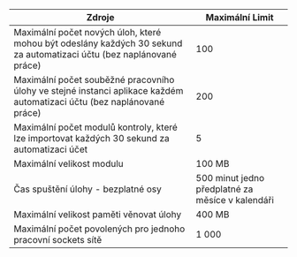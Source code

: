 Zdroje|Maximální Limit
---|---
Maximální počet nových úloh, které mohou být odeslány každých 30 sekund za automatizaci účtu (bez naplánované práce)|100
Maximální počet souběžné pracovního úlohy ve stejné instanci aplikace každém automatizaci účtu (bez naplánované práce)|200
Maximální počet modulů kontroly, které lze importovat každých 30 sekund za automatizaci účet|5
Maximální velikost modulu|100 MB
Čas spuštění úlohy - bezplatné osy|500 minut jedno předplatné za měsíce v kalendáři
Maximální velikost paměti věnovat úlohy |400 MB
Maximální počet povolených pro jednoho pracovní sockets sítě|1 000